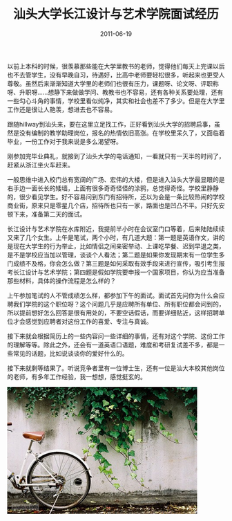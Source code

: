 ﻿---
title: "汕头大学长江设计与艺术学院面试经历"
date: 2011-06-19
categories: 
  - "essay"
tags: 
  - "面试"
---

以前上本科的时候，很羡慕那些能在大学里教书的老师，觉得他们每天上完课以后也不去管学生，没有早晚自习，待遇好，比高中老师要轻松很多，听起来也更受人尊敬。虽然后来渐渐知道大学里的老师们也很有压力，课题呀、论文呀、评职称呀、升职呀……想静下来做做学问、教教书也不容易，还有各种关系要处理，还有一些勾心斗角的事情，学校里看似纯净，其实和社会也差不了多少。但是在大学里工作还是很让人艳羡，想进去也不容易。

跟随hillway到汕头来，要在这里立足找工作，正好看到汕头大学的招聘启事，虽然是没有编制的教学助理岗位，报名的热情依旧高涨。在学校里呆久了，又面临着毕业，一份工作对于我来说是多么渴望呀。

刚参加完毕业典礼，就接到了汕头大学的电话通知，一看就只有一天半的时间了，赶紧从浙江坐火车赶来。

一般思维中进入校门总有宽阔的广场、宏伟的大楼，但是进入汕头大学最显眼的是右手边一面长长的矮墙，上面有很多奇奇怪怪的涂鸦，总觉得奇怪。学校里静静的，很少看见学生。好不容易问到东门有招待所，还以为会是一条比较热闹的学校商业街，原来只是零星几个店，招待所也只有一家，路面也是凹凸不平。只好先安顿下来，准备第二天的面试。

长江设计与艺术学院在水库附近，我提前半小时在会议室门口等着，后来陆陆续续又来了几个女生。上午是笔试，两个小时，有几道大题：第一题是英语作文，讲的是现在大学生的行为举止，比如情侣之间亲密举动、上课吃早餐、迟到早退之类，是不是学校应当加以管理，谈谈个人看法；第二题是如果你发现期末有一位学生多门成绩不及格，你会怎么做？第三题是如何采取有效手段来进行宣传，吸引考生报考长江设计与艺术学院；第四题是假如学院要申报一个国家项目，你认为应当准备那些材料，具体的操作流程是怎么样的？

上午参加笔试的人不管成绩怎么样，都参加下午的面试。面试首先问你为什么会应聘我们学院的这个职位呀？这个问题几乎是应聘所有单位、所有职位都会问到的，所以提前想好怎么回答是很有用处的，不要空话假话，而要详细贴近，这样招聘单位才会感觉到应聘者对这份工作的喜爱、专注与真诚。

接下来就会根据简历上的一些内容问一些详细的事情，还有对这个学院、这份工作的理解等等。除此之外，还会有一道英语口语题，难度和考研复试差不多，都是一些常见的话题，比如说谈谈你的爱好什么的。

接下来就剩等结果了。听说竞争者里有一位博士生，还有一位是汕大本校其他岗位的老师，有多年工作经验，我一想想，感觉挺玄的。

![78a09a6ajw1div8dt2bp4j](/images/5956203909_aa17884e98_z.jpg)
